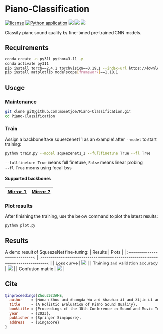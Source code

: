 # Piano-Classification
[![license](https://img.shields.io/github/license/monetjoe/Piano-Classification.svg)](https://github.com/monetjoe/Piano-Classification/blob/master/LICENSE)
[![Python application](https://github.com/monetjoe/Piano-Classification/actions/workflows/python-app.yml/badge.svg?branch=main)](https://github.com/monetjoe/Piano-Classification/actions/workflows/python-app.yml)
[![](https://img.shields.io/badge/HuggingFace-pianos-ffd21e.svg)](https://huggingface.co/spaces/ccmusic-database/pianos)
[![](https://img.shields.io/badge/ModelScope-pianos-624aff.svg)](https://www.modelscope.cn/studios/ccmusic-database/pianos)
[![](https://img.shields.io/badge/arxiv-2310.04722-b31b1b.svg)](https://arxiv.org/pdf/2310.04722.pdf)

Classify piano sound quality by fine-tuned pre-trained CNN models.

## Requirements
```bash
conda create -n py311 python=3.11 -y
conda activate py311
pip install torch==2.4.1 torchvision==0.19.1 --index-url https://download.pytorch.org/whl/cu118
pip install matplotlib modelscope[framework]==1.18.1
```

## Usage
### Maintenance
```bash
git clone git@github.com:monetjoe/Piano-Classification.git
cd Piano-Classification
```

### Train
Assign a backbone(take squeezenet1_1 as an example) after `--model` to start training:
```bash
python train.py --model squeezenet1_1 --fullfinetune True --fl True
```
`--fullfinetune True` means full finetune, `False` means linear probing<br>
`--fl True` means using focal loss

#### Supported backbones
| <a href="https://huggingface.co/datasets/monetjoe/cv_backbones" target="_blank">Mirror 1</a> | <a href="https://www.modelscope.cn/datasets/monetjoe/cv_backbones/dataPeview" target="_blank">Mirror 2</a> |
| :------------------------------------------------------------------------------------------: | :--------------------------------------------------------------------------------------------------------: |

### Plot results
After finishing the training, use the below command to plot the latest results:
```bash
python plot.py
```

## Results
A demo result of SqueezeNet fine-tuning:
|             Results              |                                        Plots                                         |
| :------------------------------: | :----------------------------------------------------------------------------------: |
|            Loss curve            | ![](https://github.com/user-attachments/assets/f6893fdd-9315-44c7-850f-6a29ebdc8c15) |
| Training and validation accuracy | ![](https://github.com/user-attachments/assets/07c7fb83-156c-40f8-9372-f96a818eeb39) |
|         Confusion matrix         | ![](https://github.com/user-attachments/assets/284b82e5-bb45-44f1-8bdc-7d2832d3e6c3) |

## Cite
```bibtex
@inproceedings{Zhou2023AHE,
  author    = {Monan Zhou and Shangda Wu and Shaohua Ji and Zijin Li and Wei Li},
  title     = {A Holistic Evaluation of Piano Sound Quality},
  booktitle = {Proceedings of the 10th Conference on Sound and Music Technology (CSMT)},
  year      = {2023},
  publisher = {Springer Singapore},
  address   = {Singapore}
}
```
